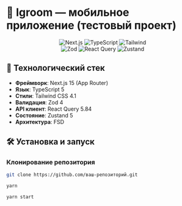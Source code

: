 # 🌟 Igroom — мобильное приложение (тестовый проект)

<div align="center">
  <img src="https://img.shields.io/badge/Next-14-black?style=for-the-badge&logo=next.js" alt="Next.js">
  <img src="https://img.shields.io/badge/TypeScript-5-blue?style=for-the-badge&logo=typescript" alt="TypeScript">
  <img src="https://img.shields.io/badge/Tailwind-3.4-blue?style=for-the-badge&logo=tailwindcss" alt="Tailwind">
  <br>
  <img src="https://img.shields.io/badge/Zod-3.22-purple?style=for-the-badge" alt="Zod">
  <img src="https://img.shields.io/badge/React_Query-5-red?style=for-the-badge&logo=react" alt="React Query">
  <img src="https://img.shields.io/badge/Zustand-4-lightgrey?style=for-the-badge" alt="Zustand">
</div>

## 🚀 Технологический стек

- **Фреймворк**: Next.js 15 (App Router)
- **Язык**: TypeScript 5
- **Стили**: Tailwind CSS 4.1
- **Валидация**: Zod 4
- **API клиент**: React Query 5.84
- **Состояние**: Zustand 5
- **Архитектура**: FSD

## 🛠 Установка и запуск

### Клонирование репозитория
```bash
git clone https://github.com/ваш-репозиторий.git

yarn

yarn start


